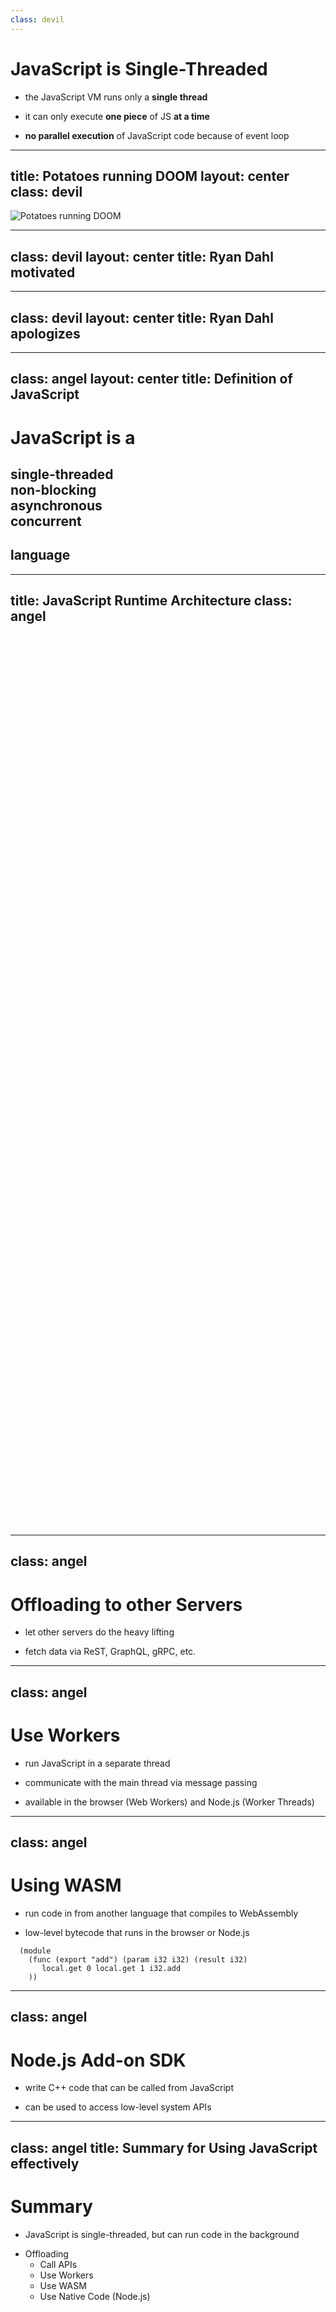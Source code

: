 ```yaml
---
class: devil
---
```


# JavaScript is Single-Threaded

- the JavaScript VM runs only a **single thread**

<v-clicks>

- it can only execute **one piece** of JS **at a time**

- **no parallel execution** of JavaScript code because of event loop

</v-clicks>

<!--
🟥 *read slide*

🟥 [click]

🟥 [click]

🟥 when you want to downgrade your backend speed so much...

🟥 [click] -> next slide
-->

---
title: Potatoes running DOOM
layout: center
class: devil
---

![Potatoes running DOOM](./potatoes-running-doom.jpg)

<!--
🟥 you might as well run your server on a calculator supplied by potatoes.

*laughter*

🟥 When Dahl presented Node.js, he was really motivated about the event loop.

🟥 [click] -> next slide
-->

---
class: devil
layout: center
title: Ryan Dahl motivated
---

<div class="flex flex-row justify-center items-baseline ml-10 mr-5">
    <SlidevVideo controls autoplay>
        <source src="./RyanDahl_motivated.mp4" type="video/mp4" />
    </SlidevVideo>
    <QRCode
        :width="150"
        :height="150"
        type="svg"
        data="https://youtu.be/ztspvPYybIY"
        :margin="10"
        :dotsOptions="{ type: 'extra-rounded', color: 'gray' }"
    />
</div>

<!--
🟥 *wait for video to finish*

🟥 But later at JSConf 2018 this sounded a lot different.

🟥 [click] -> next slide
-->

---
class: devil
layout: center
title: Ryan Dahl apologizes
---

<div class="flex flex-row justify-center items-baseline ml-10 mr-5">
    <SlidevVideo controls autoplay>
        <source src="./RyanDahl_regret.mp4" type="video/mp4" />
    </SlidevVideo>
    <QRCode
        :width="150"
        :height="150"
        type="svg"
        data="https://youtu.be/M3BM9TB-8yA"
        :margin="10"
        :dotsOptions="{ type: 'extra-rounded', color: 'gray' }"
    />
</div>

<!--
🟥 *wait for video to finish*

*laughter*

🟦 Aren't you taking things very out of context here?

🟥 Of course, I am trying to make an argument here!

*laughter*

🟦 Do you even know what an event loop is? Let me explain what makes JavaScript special.

🟦 [click] -> next slide
-->

---
class: angel
layout: center
title: Definition of JavaScript
---

<div class="text-center">
    <h1>JavaScript is a</h1>
    <h2>single-threaded<br />non-blocking<br />asynchronous<br />concurrent<br /></h2>
    <h2 class="mt-4">language</h2>
</div>

<!--
🟦 *read slide*

🟦 In other words: The JavaScript Runtime runs JavaScript Code in a single thread, but provides concurrency with via asynchronity in a non-blocking way through the runtime by using the event loop.

🟥 Whut?

🟦 Let me explain by showing you the architecture of the JavaScript Runtime.

🟦 [click] -> next slide
-->

---
title: JavaScript Runtime Architecture
class: angel
---

<div class="absolute top-0 left-[50px]">
  <svg xmlns="http://www.w3.org/2000/svg" height="550" viewBox="0 0 297 210">
    <use href="./JavaScriptRuntime_2.svg#layer1" />
  </svg>
</div>
<v-click at="1">
  <div class="absolute top-0 left-[50px]">
    <svg xmlns="http://www.w3.org/2000/svg" height="550" viewBox="0 0 297 210">
      <use href="./JavaScriptRuntime_2.svg#layer2" />
    </svg>
  </div>
</v-click>
<v-click at="2">
  <div class="absolute top-0 left-[50px]">
    <svg xmlns="http://www.w3.org/2000/svg" height="550" viewBox="0 0 297 210">
      <use href="./JavaScriptRuntime_2.svg#layer3" />
    </svg>
  </div>
</v-click>
<v-click at="3">
  <div class="absolute top-0 left-[50px]">
    <svg xmlns="http://www.w3.org/2000/svg" height="550" viewBox="0 0 297 210">
      <use href="./JavaScriptRuntime_2.svg#layer4" />
    </svg>
  </div>
</v-click>

<!--
*🟦 exclusively*

On the left JavaScript VM (Google V8)
- single heap and single stack

On the right APIs
- HttpRequest, Timeout, Document
- in case of Node.js: FileSystem, Process, but no Document

Bottom:
- Task Queue
- Event Loop in green



🟦 When you now use a API like setTimeout, [click] you call the API with a callback. And continue executing code from stack.

🟦 Once the Timeout is reached, [click] the Runtime puts callback into the Task Queue.

🟦 When the stack is empty, [click] the Event Loop takes the first task from the Task Queue and puts it into the stack.

🟥 So as a result, I should push tasks into the Runtime and not do them in the JavaScript VM?

🟦 Yes, exactly! There's a lot of ways to do that.

🟦 [click] -> next slide
-->

---
class: angel
---

# Offloading to other Servers

- let other servers do the heavy lifting

- fetch data via ReST, GraphQL, gRPC, etc.

<ChuckNorris class="pt-5" v-click />

<!--
🟦 *read slide*

🟦 [click] Select Chuck Norris joke.

🟦 other one?

🟥 yes, that's a good one.

🟦 [click] -> next slide
-->

---
class: angel
---

# Use Workers

- run JavaScript in a separate thread

- communicate with the main thread via message passing

- available in the browser (Web Workers) and Node.js (Worker Threads)

<WebWorker class="pt-5" v-click />

<!--
🟦 *read slide*

🟦 [click] *start workers*

🟦 [click] -> next slide
-->

---
class: angel
---

# Using WASM

- run code in from another language that compiles to WebAssembly

- low-level bytecode that runs in the browser or Node.js

<v-click>

```wasm {monaco}
  (module
    (func (export "add") (param i32 i32) (result i32)
       local.get 0 local.get 1 i32.add
    ))
```

<WASM class="pt-5" />

</v-click>

<!--
🟦 *read slide*

🟦 [click] Example in Web Assembly Text for a function that adds two numbers. *explain how to read it*

🟥 You expect me to write code like this?

🟦 No, this just makes WASM, which is binary code, readable.

🟦 A lot of languages can compile to WASM, like Rust, C, C++, Go, etc.

🟦 [click] -> next slide
-->

---
class: angel
---

# Node.js Add-on SDK

- write C++ code that can be called from JavaScript

- can be used to access low-level system APIs

<!--
🟦 *explain slide*

🟥 No example this time?

🟦 No, C++ examples get big and complicated quickly. Besides, we can't run them in this presentation because the browser environment is sandboxed.

🟦 [click] -> next slide
-->

---
class: angel
title: Summary for Using JavaScript effectively
---

# Summary

- JavaScript is single-threaded, but can run code in the background

<v-click>

- Offloading
  - Call APIs
  - Use Workers
  - Use WASM
  - Use Native Code (Node.js)

</v-click>

<!--
🟦 *read slide* [click] *read slide*

🟥 Okay, now I see how JavaScript is supposed to be used. I'm still not convinced, because ...

🟥 [click] -> next slide
-->
